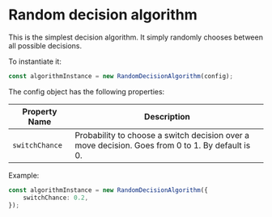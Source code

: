 # Random decision algorithm

This is the simplest decision algorithm. It simply randomly chooses between all possible decisions.

To instantiate it:

```ts
const algorithmInstance = new RandomDecisionAlgorithm(config);
```

The config object has the following properties:

| Property Name  | Description                                                                                      |
| -------------- | ------------------------------------------------------------------------------------------------ |
| `switchChance` | Probability to choose a switch decision over a move decision. Goes from 0 to 1. By default is 0. |

Example:

```ts
const algorithmInstance = new RandomDecisionAlgorithm({
    switchChance: 0.2,
});
```
